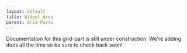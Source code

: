 ```yaml
---
layout: default
title: Widget Area
parent: Grid Parts
---
```


Documentation for this grid-part is still under construction. We're adding docs all the time so be sure to check back soon!